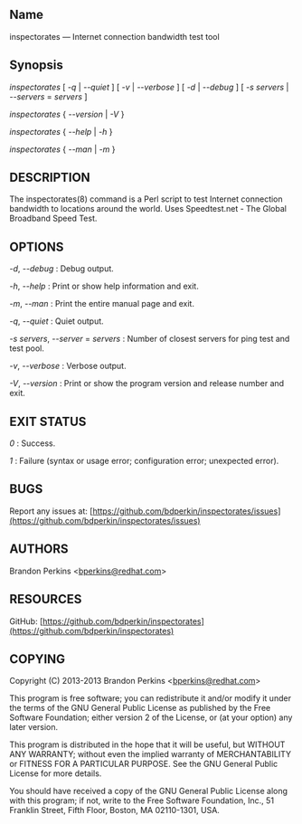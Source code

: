
Name
----

inspectorates — Internet connection bandwidth test tool

Synopsis
--------

*inspectorates* [ *-q* | *--quiet* ] [ *-v* | *--verbose* ]
[ *-d* | *--debug* ] [ *-s* *servers* | *--servers* = *servers* ]

*inspectorates* { *--version* | *-V* }

*inspectorates* { *--help* | *-h* }

*inspectorates* { *--man* | *-m* }

DESCRIPTION
-----------

The inspectorates(8) command is a Perl script to test Internet
connection bandwidth to locations around the world. Uses Speedtest.net -
The Global Broadband Speed Test.

OPTIONS
-------


 *-d*, *--debug* 
:   Debug output.

 *-h*, *--help* 
:   Print or show help information and exit.

 *-m*, *--man* 
:   Print the entire manual page and exit.

 *-q*, *--quiet* 
:   Quiet output.

 *-s* *servers*, *--server* = *servers* 
:   Number of closest servers for ping test and test pool.

 *-v*, *--verbose* 
:   Verbose output.

 *-V*, *--version* 
:   Print or show the program version and release number and exit.

EXIT STATUS
-----------


 *0* 
:   Success.

 *1* 
:   Failure (syntax or usage error; configuration error; unexpected
    error).

BUGS
----

Report any issues at:
[https://github.com/bdperkin/inspectorates/issues](https://github.com/bdperkin/inspectorates/issues)

AUTHORS
-------

Brandon Perkins \<[bperkins@redhat.com](mailto:bperkins@redhat.com)\>

RESOURCES
---------

GitHub:
[https://github.com/bdperkin/inspectorates](https://github.com/bdperkin/inspectorates)

COPYING
-------

Copyright (C) 2013-2013 Brandon Perkins
\<[bperkins@redhat.com](mailto:bperkins@redhat.com)\>

This program is free software; you can redistribute it and/or modify it
under the terms of the GNU General Public License as published by the
Free Software Foundation; either version 2 of the License, or (at your
option) any later version.

This program is distributed in the hope that it will be useful, but
WITHOUT ANY WARRANTY; without even the implied warranty of
MERCHANTABILITY or FITNESS FOR A PARTICULAR PURPOSE. See the GNU General
Public License for more details.

You should have received a copy of the GNU General Public License along
with this program; if not, write to the Free Software Foundation, Inc.,
51 Franklin Street, Fifth Floor, Boston, MA 02110-1301, USA.
